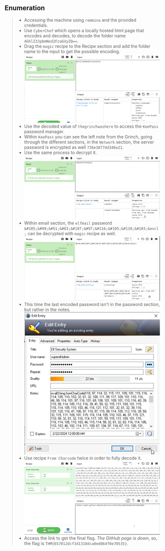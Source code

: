 ## **Enumeration**
>	- Accessing the machine using `remmina` and the provided credentials.
>	- Use `CyberChef` which opens a locally hosted html page that encodes and decodes, to decode the folder name `dGhlZ3JpbmNod2FzaGVyZQ==`.
>	- Drag the `magic` recipe to the Recipe section and add the folder name to the input to get the possible encoding.![](magic-out.png)
>	- Use the decoded value of `thegrinchwashere` to access the `KeePass` password manager.
>	- Within `KeePass` you can see the left note from the Grinch, going through the different sections, in the `Network` section, the server password is encrypted as well `736e30774d346e21`.
>	- Use the same process to decrypt it.![](server-out.png)
>	- Within email section, the `elfmail` password `&#105;&#99;&#51;&#83;&#107;&#97;&#116;&#105;&#110;&#103;&excl;` can be decrypted with `magic` recipe as well.![](elfmail-pass.png)
>	- This time the last encoded password isn't in the password section, but rather in the notes.![](encrypted-pass.png)
>	- Use recipe `From Charcode` twice in order to fully decode it.![](flag.png)
>	- Access the link to get the final flag. *The GitHub page is down*, so, the flag is `THM{657012dcf3d1318dca0ed864f0e70535}`.